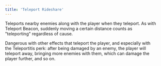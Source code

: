 ```yaml
---
title: 'Teleport Rideshare'
---
```


Teleports nearby enemies along with the player when they teleport. As with Teleport Beacon, suddenly moving a certain distance counts as "teleporting" regardless of cause.

Dangerous with other effects that teleport the player, and especially with the Teleportitis perk: after being damaged by an enemy, the player will teleport away, bringing more enemies with them, which can damage the player further, and so on.

